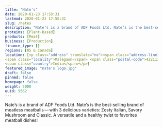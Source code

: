 ```yaml
---
title: "Nate's"
date: 2020-01-23 17:50:31
lastmod: 2020-01-23 17:50:31
slug: /nates
description: "Nate’s is a brand of ADF Foods Ltd. Nate’s is the best-selling brand of meatless meatballs — with 3 delicious varieties: Zesty Italian, Savory Mushroom and Classic. A versatile and a healthy twist to favorites meatball dishes!"
proteins: [Plant-Based]
products: [Meat]
business: [Production]
finance_type: []
regions: [US & Canada]
location: [<p class="address" translate="no"><span class="address-line1">Unnamed Road</span><br>
<span class="locality">Malegaon</span> <span class="postal-code">422113</span><br>
<span class="country">India</span></p>]
featured_image: "nate's logo.jpg"
draft: false
pinned: false
homepage: false
weight: 5000
uuid: 5562
---
```

Nate’s is a brand of ADF Foods Ltd. Nate’s is the best-selling brand of meatless meatballs — with 3 delicious varieties: Zesty Italian, Savory Mushroom and Classic. A versatile and a healthy twist to favorites meatball dishes!
